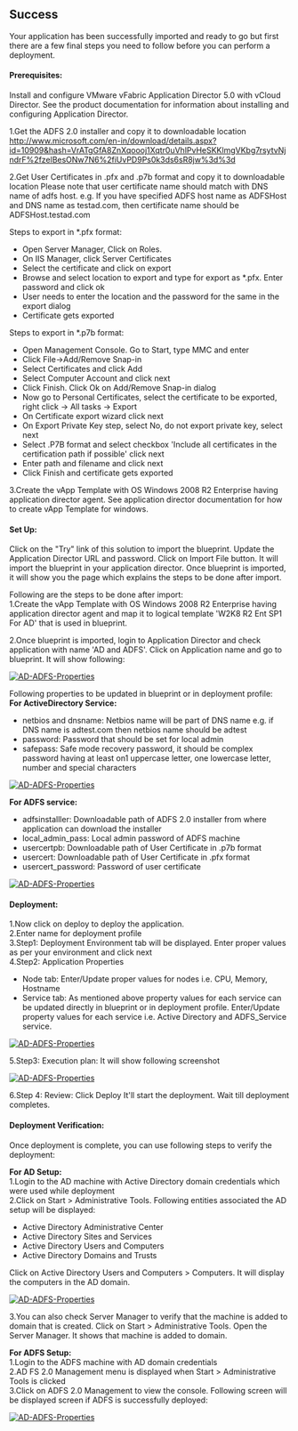 [wl]: https://raw.github.com/vmware-applicationdirector/solutions-import-nitro/AD-ADFS-Blueprint/AD-ADFS-Blueprint.png
[w2]: https://raw.github.com/vmware-applicationdirector/solutions-import-nitro/AD-ADFS-Blueprint/AD-ADFS-Blueprint_ActiveDirectory.png
[w3]: https://raw.github.com/vmware-applicationdirector/solutions-import-nitro/AD-ADFS-Blueprint/AD-ADFS-Blueprint-ADFS.png
[w4]: https://raw.github.com/vmware-applicationdirector/solutions-import-nitro/AD-ADFS-Blueprint/AD-ADFS-Blueprint-Deploy.png
[w5]: https://raw.github.com/vmware-applicationdirector/solutions-import-nitro/AD-ADFS-Blueprint/AD-ADFS-Blueprint-ExecutionPlan.png
[w6]: https://raw.github.com/vmware-applicationdirector/solutions-import-nitro/AD-ADFS-Blueprint/ActiveDirectoryUsersandComputers.png
[w7]: https://raw.github.com/vmware-applicationdirector/solutions-import-nitro/AD-ADFS-Blueprint/AD-ADFS-Console.png

## Success
Your application has been successfully imported and ready to go but first there are a few final steps you need to follow before you can perform a deployment.

#### Prerequisites:  
Install and configure VMware vFabric Application Director 5.0 with vCloud Director. See the product documentation for information about installing and configuring Application Director.  

1.Get the ADFS 2.0 installer and copy it to downloadable location
http://www.microsoft.com/en-in/download/details.aspx?id=10909&hash=VrATgGfA8ZnXqoooj1Xqtr0uVhlPvHeSKKlmgVKbg7rsytvNjndrF%2fzelBesONw7N6%2fiUvPD9Ps0k3ds6sR8jw%3d%3d  

2.Get User Certificates in .pfx and .p7b format and copy it to downloadable location
Please note that user certificate name should match with DNS name of adfs host. e.g. If you have specified ADFS host name as ADFSHost and DNS name as testad.com, then certificate name should be ADFSHost.testad.com  

Steps to export in *.pfx format:  
- Open Server Manager, Click on Roles.  
- On IIS Manager, click Server Certificates  
- Select the certificate and click on export  
- Browse and select location to export and type for export as *.pfx. Enter password and click ok  
- User needs to enter the location and the password for the same in the export dialog  
- Certificate gets exported  

Steps to export in *.p7b format:  
- Open Management Console. Go to Start, type MMC and enter  
- Click File->Add/Remove Snap-in  
- Select Certificates and click Add  
- Select Computer Account and click next  
- Click Finish. Click Ok on Add/Remove Snap-in dialog  
- Now go to Personal Certificates, select the certificate to be exported, right click -> All tasks -> Export  
- On Certificate export wizard click next  
- On Export Private Key step, select No, do not export private key, select next  
- Select .P7B format and select checkbox 'Include all certificates in the certification path if possible' click next  
- Enter path and filename and click next  
- Click Finish and certificate gets exported  

3.Create the vApp Template with OS Windows 2008 R2 Enterprise having application director agent.  See application director documentation for how to create vApp Template for windows.
 
#### Set Up:
Click on the "Try" link of this solution to import the blueprint.  Update the Application Director URL and password. Click on Import File button. It will import the blueprint in your application director. Once blueprint is imported, it will show you the page which explains the steps to be done after import.

Following are the steps to be done after import:  
1.Create the vApp Template with OS Windows 2008 R2 Enterprise having application director agent and map it to logical template 'W2K8 R2 Ent SP1 For AD' that is used in blueprint.   

2.Once blueprint is imported, login to Application Director and check application with name 'AD and ADFS'. Click on Application name and go to blueprint. It will show following:

[![AD-ADFS-Properties][wl]][wl]

Following properties to be updated in blueprint or in deployment profile:  
**For ActiveDirectory Service:**  
- netbios and dnsname: Netbios name will be part of DNS name e.g. if DNS name is adtest.com then netbios name should be adtest  
- password: Password that should be set for local admin  
- safepass: Safe mode recovery password, it should be complex password having at least on1 uppercase letter, one lowercase letter, number and special characters

[![AD-ADFS-Properties][w2]][w2]

**For ADFS service:**  
- adfsinstalller: Downloadable path of ADFS 2.0 installer from where application can download the installer  
- local_admin_pass: Local admin password of ADFS machine  
- usercertpb: Downloadable path of User Certificate in .p7b format  
- usercert: Downloadable path of User Certificate in .pfx format  
- usercert_password: Password of user certificate

[![AD-ADFS-Properties][w3]][w3]

#### Deployment:  
1.Now click on deploy to deploy the application.   
2.Enter name for deployment profile  
3.Step1: Deployment Environment tab will be displayed. Enter proper values as per your environment and click next  
4.Step2: Application Properties  
- Node tab: Enter/Update proper values for nodes i.e. CPU, Memory, Hostname  
- Service tab: As mentioned above property values for each service can be updated directly in blueprint or in deployment profile. Enter/Update property values for each service i.e. Active Directory and ADFS_Service service.

[![AD-ADFS-Properties][w4]][w4]  

5.Step3: Execution plan: It will show following screenshot

[![AD-ADFS-Properties][w5]][w5]  

6.Step 4: Review: Click Deploy
  It'll start the deployment. Wait till deployment completes.

#### Deployment Verification:  
Once deployment is complete, you can use following steps to verify the deployment:  

**For AD Setup:**  
1.Login to the AD machine with Active Directory domain credentials which were used while deployment  
2.Click on Start > Administrative Tools. Following entities associated the AD setup will be displayed:
-	Active Directory Administrative Center  
-	Active Directory Sites and Services  
-	Active Directory Users and Computers  
-	Active Directory Domains and Trusts

Click on Active Directory Users and Computers > Computers. It will display the computers in the AD domain.

[![AD-ADFS-Properties][w6]][w6]  

3.You can also check Server Manager to verify that the machine is added to domain that is created. Click on Start > Administrative Tools. Open the Server Manager. It shows that machine is added to domain.

**For ADFS Setup:**  
1.Login to the ADFS machine with AD domain credentials  
2.AD FS 2.0 Management menu is displayed when Start > Administrative Tools is clicked  
3.Click on ADFS 2.0 Management to view the console. Following screen will be displayed screen if ADFS is successfully deployed: 

[![AD-ADFS-Properties][w7]][w7]  
